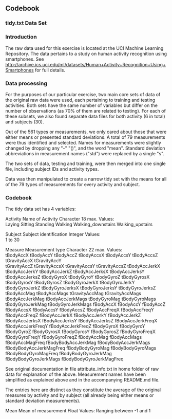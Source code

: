 ## Codebook 

### tidy.txt Data Set

### Introduction
The raw data used for this exercise is located at the UCI Machine Learning Repository. The data pertains to a study on human activity recognition using smartphones. See http://archive.ics.uci.edu/ml/datasets/Human+Activity+Recognition+Using+Smartphones for full details. 

### Data processing
For the purposes of our particular exercise, two main core sets of data of the original raw data were used, each pertaining to training and testing activities. Both sets have the same number of variables but differ on the number of observations (as 70% of them are related to testing). For each of these subsets, we also found separate data files for both activity (6 in total) and subjects (30). 

Out of the 561 types or measurements, we only cared about those that were either means or presented standard deviations. A total of 79 measurements were thus identified and selected. Names for measurements were slightly changed by dropping any "-" "()", and the word "mean". Standard deviation abbreviations in measurement names ("std") were replaced by a single "s". 

The two sets of data, testing and training, were then merged into one single file, including subject IDs and activity types.

Data was then manipulated to create a narrow tidy set with the means for all of the 79 types of measurements for every activity and subject.

### Codebook
The tidy data set has 4 variables:

Activity
	Name of Activity
		Character 18 max.
		Values:		
			Laying
	        	Sitting
	        	Standing
	        	Walking
			Walking_downstairs 
			Walking_upstairs

Subject
	Subject identification
		Integer 
		Values:			
			1 to 30

Measure
	Measurement type
		Character 22 max.
		Values:		
			tBodyAccX 
 			tBodyAccY 
 			tBodyAccZ 
			tBodyAccsX 
			tBodyAccsY 
			tBodyAccsZ 
			tGravityAccX 
			tGravityAccY 	
			tGravityAccZ 
			tGravityAccsX 
			tGravityAccsY 
 			tGravityAccsZ 
 			tBodyAccJerkX 
 			tBodyAccJerkY 
 			tBodyAccJerkZ 
			tBodyAccJerksX 
 			tBodyAccJerksY 
 			tBodyAccJerksZ 
 			tBodyGyroX 
 			tBodyGyroY 
 			tBodyGyroZ 
 			tBodyGyrosX 
 			tBodyGyrosY 
 			tBodyGyrosZ 
 			tBodyGyroJerkX 
 			tBodyGyroJerkY 
 			tBodyGyroJerkZ 
 			tBodyGyroJerksX 
			tBodyGyroJerksY 
 			tBodyGyroJerksZ 
 			tBodyAccMag 
			tBodyAccMags 
 			tGravityAccMag 
 			tGravityAccMags 
 			tBodyAccJerkMag 
 			tBodyAccJerkMags 
			tBodyGyroMag 
 			tBodyGyroMags 
			tBodyGyroJerkMag 
 			tBodyGyroJerkMags 
 			fBodyAccX 
 			fBodyAccY 
 			fBodyAccZ 
 			fBodyAccsX 
 			fBodyAccsY 
 			fBodyAccsZ 
 			fBodyAccFreqX 
 			fBodyAccFreqY 
 			fBodyAccFreqZ 
 			fBodyAccJerkX 
 			fBodyAccJerkY 
 			fBodyAccJerkZ 
 			fBodyAccJerksX 
 			fBodyAccJerksY 
 			fBodyAccJerksZ 
 			fBodyAccJerkFreqX 
 			fBodyAccJerkFreqY 
 			fBodyAccJerkFreqZ 
 			fBodyGyroX 
 			fBodyGyroY 
 			fBodyGyroZ 
 			fBodyGyrosX 
 			fBodyGyrosY 
 			fBodyGyrosZ 
 			fBodyGyroFreqX 
 			fBodyGyroFreqY 
 			fBodyGyroFreqZ 
 			fBodyAccMag 
 			fBodyAccMags 
 			fBodyAccMagFreq 
 			fBodyBodyAccJerkMag 
 			fBodyBodyAccJerkMags 
 			fBodyBodyAccJerkMagFreq 
 			fBodyBodyGyroMag 
			fBodyBodyGyroMags 
 			fBodyBodyGyroMagFreq 
 			fBodyBodyGyroJerkMag 
 			fBodyBodyGyroJerkMags 
 			fBodyBodyGyroJerkMagFreq

See original documentation in file attribute_info.txt in home folder of raw data for explanation of the above. Measurement names have been simplified as explained above and in the accompanying README.md file.

The entries here are distinct as they constitute the average of the original measures by activity and by subject (all already being either means or standard deviation measurements).

Mean
	Mean of measurement
		Float
		Values:
			Ranging between -1 and 1

